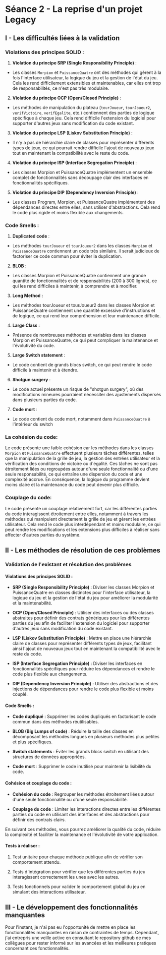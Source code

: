 # Séance 2 - La reprise d'un projet Legacy

## I - Les difficultés liées à la validation

### Violations des principes SOLID :

1.  **Violation du principe SRP (Single Responsibility Principle)** :

  - Les classes `Morpion` et `PuissanceQuatre` ont des méthodes qui gèrent à la
  fois l'interface utilisateur, la logique du jeu et la gestion de l'état du
  jeu. Cela les rend difficilement extensibles et maintenables, car elles ont
  trop de responsabilités, ce n'est pas très modulaire.

2.  **Violation du principe OCP (Open/Closed Principle)** :

  - Les méthodes de manipulation du plateau (`tourJoueur`, `tourJoueur2`,
  `verifVictoire`, `verifEgalite`, etc.) contiennent des parties de logique
  spécifique à chaque jeu. Cela rend difficile l'extension du logiciel pour
  supporter d'autres jeux sans modification du code existant.

3.  **Violation du principe LSP (Liskov Substitution Principle)** :

  - Il n'y a pas de hiérarchie claire de classes pour représenter différents
  types de jeux, ce qui pourrait rendre difficile l'ajout de nouveaux jeux tout
  en maintenant la compatibilité avec le reste du code.

4.  **Violation du principe ISP (Interface Segregation Principle)** :

  - Les classes Morpion et PuissanceQuatre implémentent un ensemble complet de fonctionnalités sans découpage clair des interfaces en fonctionnalités spécifiques.

5.  **Violation du principe DIP (Dependency Inversion Principle)** :

  - Les classes Program, Morpion, et PuissanceQuatre implémentent des dépendances directes entre elles, sans utiliser d'abstractions. Cela rend le code plus rigide et moins flexible aux changements.

### Code Smells :

1.  **Duplicated code** :

  - Les méthodes `tourJoueur` et `tourJoueur2` dans les classes `Morpion` et
  `PuissanceQuatre` contiennent un code très similaire. Il serait judicieux de
  factoriser ce code commun pour éviter la duplication.

2.  **BLOB** :

  - Les classes Morpion et PuissanceQuatre contiennent une grande quantité de
  fonctionnalités et de responsabilités (200 à 300 lignes), ce qui les rend
  difficiles à maintenir, à comprendre et à modifier.

3.  **Long Method** :

  -  Les méthodes tourJoueur et tourJoueur2 dans les classes Morpion et PuissanceQuatre contiennent une quantité excessive d'instructions et de logique, ce qui rend leur compréhension et leur maintenance difficile.

4.  **Large Class** :

  -  Présence de nombreuses méthodes et variables dans les classes Morpion et PuissanceQuatre, ce qui peut compliquer la maintenance et l'évolutivité du code.

5.  **Large Switch statement** :

-  Le code contient de grands blocs switch, ce qui peut rendre le code difficile à maintenir et à étendre.

6.  **Shotgun surgery** :

-  Le code actuel présente un risque de "shotgun surgery", où des modifications mineures pourraient nécessiter des ajustements dispersés dans plusieurs parties du code.

7.  **Code mort** :

-  Le code contient du code mort, notamment dans `PuissanceQuatre` à l'intérieur du switch

### La cohésion du code:

Le code présente une faible cohésion car les méthodes dans les classes `Morpion` et `PuissanceQuatre` effectuent plusieurs tâches différentes, telles que la manipulation de la grille de jeu, la gestion des entrées utilisateur et la vérification des conditions de victoire ou d'égalité. Ces tâches ne sont pas étroitement liées ou regroupées autour d'une seule fonctionnalité ou d'une seule responsabilité, ce qui entraîne une dispersion du code et une complexité accrue. En conséquence, la logique du programme devient moins claire et la maintenance du code peut devenir plus difficile.

### Couplage du code:

Le code présente un couplage relativement fort, car les différentes parties du code interagissent étroitement entre elles, notamment à travers les méthodes qui manipulent directement la grille de jeu et gèrent les entrées utilisateur. Cela rend le code plus interdépendant et moins modulaire, ce qui peut rendre les modifications et les extensions plus difficiles à réaliser sans affecter d'autres parties du système.

## II - Les méthodes de résolution de ces problèmes

### Validation de l'existant et résolution des problèmes

#### Violations des principes SOLID :

-   **SRP (Single Responsibility Principle)** : Diviser les classes Morpion et PuissanceQuatre en classes distinctes pour l'interface utilisateur, la logique du jeu et la gestion de l'état du jeu pour améliorer la modularité et la maintenabilité.

-   **OCP (Open/Closed Principle)** : Utiliser des interfaces ou des classes abstraites pour définir des contrats génériques pour les différentes parties du jeu afin de faciliter l'extension du logiciel pour supporter d'autres jeux sans modification du code existant.

-   **LSP (Liskov Substitution Principle)** : Mettre en place une hiérarchie claire de classes pour représenter différents types de jeux, facilitant ainsi l'ajout de nouveaux jeux tout en maintenant la compatibilité avec le reste du code.

-   **ISP (Interface Segregation Principle)** : Diviser les interfaces en fonctionnalités spécifiques pour réduire les dépendances et rendre le code plus flexible aux changements.

-   **DIP (Dependency Inversion Principle)** : Utiliser des abstractions et des injections de dépendances pour rendre le code plus flexible et moins couplé.

#### Code Smells :

-   **Code dupliqué** : Supprimer les codes dupliqués en factorisant le code commun dans des méthodes réutilisables.

-   **BLOB (Big Lumps of code)** : Réduire la taille des classes en décomposant les méthodes longues en plusieurs méthodes plus petites et plus spécifiques.

-   **Switch statements** : Éviter les grands blocs switch en utilisant des structures de données appropriées.

-   **Code mort** : Supprimer le code inutilisé pour maintenir la lisibilité du code.

#### Cohésion et couplage du code :

-   **Cohésion du code** : Regrouper les méthodes étroitement liées autour d'une seule fonctionnalité ou d'une seule responsabilité.

-   **Couplage du code** : Limiter les interactions directes entre les différentes parties du code en utilisant des interfaces et des abstractions pour définir des contrats clairs.

En suivant ces méthodes, vous pourrez améliorer la qualité du code, réduire la complexité et faciliter la maintenance et l'évolutivité de votre application.

#### Tests à réaliser :

1.  Test unitaire pour chaque méthode publique afin de vérifier son comportement attendu.

2.  Tests d'intégration pour vérifier que les différentes parties du jeu interagissent correctement les unes avec les autres.

3.  Tests fonctionnels pour valider le comportement global du jeu en simulant des interactions utilisateur.

## III - Le développement des fonctionnalités manquantes

Pour l'instant, je n'ai pas eu l'opportunité de mettre en place les fonctionnalités manquantes en raison de contraintes de temps. Cependant, j'ai entrepris une veille active en consultant le repository github de mes collègues pour rester informé sur les avancées et les meilleures pratiques concernant ces fonctionnalités.